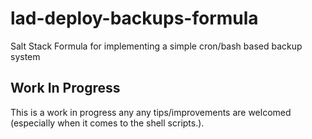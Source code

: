 # lad-deploy-backups-formula
Salt Stack Formula for implementing a simple cron/bash based backup system

## Work In Progress
This is a work in progress any any tips/improvements are welcomed (especially when it comes to the shell scripts.).
